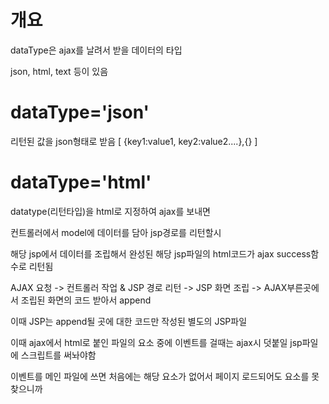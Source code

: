 # 개요

dataType은 ajax를 날려서 받을 데이터의 타입

json, html, text 등이 있음

# dataType='json'

리턴된 값을 json형태로 받음 [ {key1:value1, key2:value2....},{} ]

# dataType='html'

datatype(리턴타입)을 html로 지정하여 ajax를 보내면

컨트롤러에서 model에 데이터를 담아 jsp경로를 리턴할시

해당 jsp에서 데이터를 조립해서 완성된 해당 jsp파일의 html코드가 ajax success함수로 리턴됨

AJAX 요청 -> 컨트롤러 작업 & JSP 경로 리턴 -> JSP 화면 조립 -> AJAX부른곳에서 조립된 화면의 코드 받아서 append

이때 JSP는 append될 곳에 대한 코드만 작성된 별도의 JSP파일

이때 ajax에서 html로 붙인 파일의 요소 중에 이벤트를 걸때는 ajax시 덧붙일 jsp파일에 스크립트를 써놔야함

이벤트를 메인 파일에 쓰면 처음에는 해당 요소가 없어서 페이지 로드되어도 요소를 못찾으니까